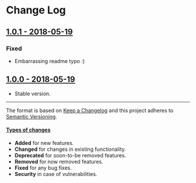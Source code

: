 # Change Log

## [1.0.1 - 2018-05-19](https://github.com/alonrbar/peppermint-di/tree/v1.0.1)

### Fixed

- Embarrassing readme typo :)

## [1.0.0 - 2018-05-19](https://github.com/alonrbar/peppermint-di/tree/v1.0.0)

- Stable version.

---

The format is based on [Keep a Changelog](http://keepachangelog.com/) and this project adheres to [Semantic Versioning](http://semver.org/).

#### [Types of changes](http://keepachangelog.com)

- **Added** for new features.
- **Changed** for changes in existing functionality.
- **Deprecated** for soon-to-be removed features.
- **Removed** for now removed features.
- **Fixed** for any bug fixes.
- **Security** in case of vulnerabilities.